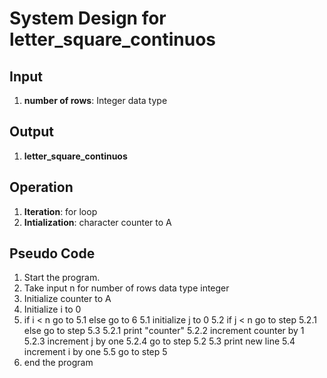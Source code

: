 # System Design for letter_square_continuos

## Input
1. **number of rows**: Integer data type

## Output
1. **letter_square_continuos**

## Operation
1. **Iteration**: for loop
2. **Intialization**: character counter to A

## Pseudo Code
1. Start the program.
2. Take input n for number of rows data type integer
3. Initialize counter to A
4. Initialize i to 0
5. if i < n go to 5.1 else go to 6
    5.1 initialize j to 0
    5.2 if j < n go to step 5.2.1 else go to step 5.3
        5.2.1 print "counter"
        5.2.2 increment counter by 1
        5.2.3 increment j by one 
        5.2.4 go to step 5.2
    5.3 print new line
    5.4 increment i by one
    5.5 go to step 5
6. end the program